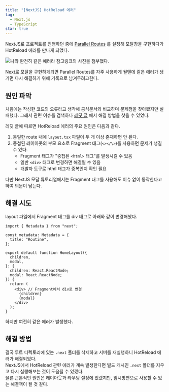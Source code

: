 ```yaml
---
title: "[NextJS] HotReload 에러"
tag:
  - Next.js
  - TypeScript
star: true
---
```


NextJS로 프로젝트를 진행하던 중에 [Parallel Routes](https://nextjs.org/docs/app/building-your-application/routing/parallel-routes)
를 설정해 모달창을 구현하다가 HotReload 에러를 만나게 되었다.

![나와 완전히 같은 에러라 참고링크의 사진을 첨부했다.](https://github.com/Zamoca42/blog/assets/96982072/9df58ab8-0822-4079-8e18-072df747b9fd)

Next로 모달을 구현하게되면 Parallel Routes를 자주 사용하게 될텐데 같은 에러가 생기면 다시 해결하기 위해 기록으로 남겨두려고한다.

<!-- end -->

## 원인 파악

처음에는 작성한 코드의 오류라고 생각해 공식문서와 비교하며 문제점을 찾아봤지만 실패했다. 그래서 관련 이슈를 검색하다 [레딧 글](https://www.reddit.com/r/nextjs/comments/15t76dj/parallel_routes_and_interception_issues/)
에서 해결 방법을 찾을 수 있었다.

레딧 글에 따르면 HotReload 에러의 주요 원인은 다음과 같다.

1. 동일한 route 내에 `layout.tsx` 파일이 두 개 이상 존재하면 안 된다.
2. 중첩된 레이아웃의 부모 요소로 Fragment 태그(`<></\>`)를 사용하면 문제가 생길 수 있다.
   - Fragment 태그가 "중첩된 `<html>` 태그"를 발생시킬 수 있음
   - 일반 `<div>` 태그로 변경하면 해결될 수 있음
   - 개발자 도구로 html 태그가 중복인지 확인 필요

다만 NextJS 모달 튜토리얼에서는 Fragment 태그를 사용해도 이슈 없이 동작한다고 하여 의문이 남는다.

## 해결 시도

layout 파일에서 Fragment 태그를 div 태그로 아래와 같이 변경해봤다.

```ts:layout.tsx
import { Metadata } from "next";

const metadata: Metadata = {
  title: "Routine",
};

export default function HomeLayout({
  children,
  modal,
}: {
  children: React.ReactNode;
  modal: React.ReactNode;
}) {
  return (
    <div> // Fragment에서 div로 변경
      {children}
      {modal}
    </div>
  );
}
```

하지만 여전히 같은 에러가 발생했다.

## 해결 방법

결국 루트 디렉토리에 있는 `.next` 폴더를 삭제하고 서버를 재실행하니 HotReload 에러가 해결되었다.  
NextJS에서 HotReload 관련 에러가 계속 발생한다면 빌드 캐시인 `.next` 폴더를 지우고 다시 실행해보는 것이 도움될 수 있겠다.  
물론 근본적인 원인은 레이아웃과 라우팅 설정에 있겠지만, 임시방편으로 사용할 수 있는 해결책이 될 것 같다.
